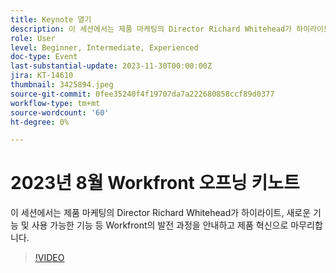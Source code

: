 ```yaml
---
title: Keynote 열기
description: 이 세션에서는 제품 마케팅의 Director Richard Whitehead가 하이라이트, 새로운 기능 및 사용 가능한 기능 등 Workfront의 발전 과정을 안내하고 제품 혁신으로 마무리합니다.
role: User
level: Beginner, Intermediate, Experienced
doc-type: Event
last-substantial-update: 2023-11-30T00:00:00Z
jira: KT-14610
thumbnail: 3425894.jpeg
source-git-commit: 0fee35240f4f19707da7a222680858ccf89d0377
workflow-type: tm+mt
source-wordcount: '60'
ht-degree: 0%

---
```



# 2023년 8월 Workfront 오프닝 키노트

이 세션에서는 제품 마케팅의 Director Richard Whitehead가 하이라이트, 새로운 기능 및 사용 가능한 기능 등 Workfront의 발전 과정을 안내하고 제품 혁신으로 마무리합니다.

>[!VIDEO](https://video.tv.adobe.com/v/3425894/?learn=on)
